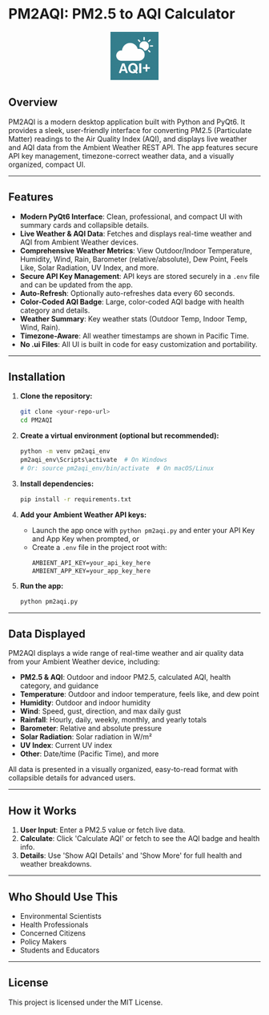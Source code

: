 # PM2AQI: PM2.5 to AQI Calculator

<p align="center">
  <img src="assets/aqi+.png" alt="PM2AQI Icon" width="96" height="96">
</p>

## Overview

PM2AQI is a modern desktop application built with Python and PyQt6. It provides a sleek, user-friendly interface for converting PM2.5 (Particulate Matter) readings to the Air Quality Index (AQI), and displays live weather and AQI data from the Ambient Weather REST API. The app features secure API key management, timezone-correct weather data, and a visually organized, compact UI.

---

## Features

- **Modern PyQt6 Interface**: Clean, professional, and compact UI with summary cards and collapsible details.
- **Live Weather & AQI Data**: Fetches and displays real-time weather and AQI from Ambient Weather devices.
- **Comprehensive Weather Metrics**: View Outdoor/Indoor Temperature, Humidity, Wind, Rain, Barometer (relative/absolute), Dew Point, Feels Like, Solar Radiation, UV Index, and more.
- **Secure API Key Management**: API keys are stored securely in a `.env` file and can be updated from the app.
- **Auto-Refresh**: Optionally auto-refreshes data every 60 seconds.
- **Color-Coded AQI Badge**: Large, color-coded AQI badge with health category and details.
- **Weather Summary**: Key weather stats (Outdoor Temp, Indoor Temp, Wind, Rain).
- **Timezone-Aware**: All weather timestamps are shown in Pacific Time.
- **No .ui Files**: All UI is built in code for easy customization and portability.

---

## Installation

1. **Clone the repository:**

   ```sh
   git clone <your-repo-url>
   cd PM2AQI
   ```

2. **Create a virtual environment (optional but recommended):**

   ```sh
   python -m venv pm2aqi_env
   pm2aqi_env\Scripts\activate  # On Windows
   # Or: source pm2aqi_env/bin/activate  # On macOS/Linux
   ```

3. **Install dependencies:**

   ```sh
   pip install -r requirements.txt
   ```

4. **Add your Ambient Weather API keys:**
   - Launch the app once with `python pm2aqi.py` and enter your API Key and App Key when prompted, or
   - Create a `.env` file in the project root with:
     ```
     AMBIENT_API_KEY=your_api_key_here
     AMBIENT_APP_KEY=your_app_key_here
     ```

5. **Run the app:**

   ```sh
   python pm2aqi.py
   ```

---

## Data Displayed

PM2AQI displays a wide range of real-time weather and air quality data from your Ambient Weather device, including:

- **PM2.5 & AQI**: Outdoor and indoor PM2.5, calculated AQI, health category, and guidance
- **Temperature**: Outdoor and indoor temperature, feels like, and dew point
- **Humidity**: Outdoor and indoor humidity
- **Wind**: Speed, gust, direction, and max daily gust
- **Rainfall**: Hourly, daily, weekly, monthly, and yearly totals
- **Barometer**: Relative and absolute pressure
- **Solar Radiation**: Solar radiation in W/m²
- **UV Index**: Current UV index
- **Other**: Date/time (Pacific Time), and more

All data is presented in a visually organized, easy-to-read format with collapsible details for advanced users.

---

## How it Works

1. **User Input**: Enter a PM2.5 value or fetch live data.
2. **Calculate**: Click 'Calculate AQI' or fetch to see the AQI badge and health info.
3. **Details**: Use 'Show AQI Details' and 'Show More' for full health and weather breakdowns.

---

## Who Should Use This

- Environmental Scientists
- Health Professionals
- Concerned Citizens
- Policy Makers
- Students and Educators

---

## License

This project is licensed under the MIT License.
